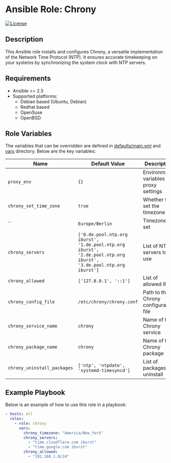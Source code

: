 # Ansible Role: Chrony

[![License](https://img.shields.io/badge/license-MIT%20License-brightgreen.svg)](https://opensource.org/licenses/MIT)

## Description

This Ansible role installs and configures Chrony, a versatile implementation of the Network Time Protocol (NTP). It ensures accurate timekeeping on your systems by synchronizing the system clock with NTP servers.

## Requirements

- Ansible >= 2.5
- Supported platforms:
  - Debian based (Ubuntu, Debian)
  - Redhat based
  - OpenSuse
  - OpenBSD

## Role Variables

The variables that can be overridden are defined in [defaults/main.yml](defaults/main.yml) and [vars](vars) directory. Below are the key variables:

| Name                     | Default Value                | Description                                      |
| ------------------------ | ---------------------------- | ------------------------------------------------ |
| `proxy_env`              | `{}`                         | Environment variables for proxy settings         |
| `chrony_set_time_zone`   | `true`                       | Whether to set the timezone                      |
| ``        | `Europe/Berlin`              | Timezone to set                                  |
| `chrony_servers`         | `['0.de.pool.ntp.org iburst', '1.de.pool.ntp.org iburst', '2.de.pool.ntp.org iburst', '3.de.pool.ntp.org iburst']` | List of NTP servers to use |
| `chrony_allowed`         | `['127.0.0.1', '::1']`       | List of allowed IPs                              |
| `chrony_config_file`     | `/etc/chrony/chrony.conf`    | Path to the Chrony configuration file            |
| `chrony_service_name`    | `chrony`                     | Name of the Chrony service                       |
| `chrony_package_name`    | `chrony`                     | Name of the Chrony package                       |
| `chrony_uninstall_packages` | `['ntp', 'ntpdate', 'systemd-timesyncd']` | List of packages to uninstall                    |

## Example Playbook

Below is an example of how to use this role in a playbook:

```yml
- hosts: all
  roles:
    - role: chrony
      vars:
        chrony_timezone: "America/New_York"
        chrony_servers:
          - "time.cloudflare.com iburst"
          - "time.google.com iburst"
        chrony_allowed:
          - "192.168.1.0/24"